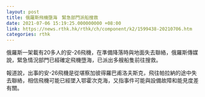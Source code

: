 ```yaml
---
layout: post
title: 俄羅斯飛機墮海　緊急部門派船搜救
date: 2021-07-06 15:19:25.000000000 +08:00
link: https://news.rthk.hk/rthk/ch/component/k2/1599438-20210706.htm
categories: rthk
---
```


俄羅斯一架載有20多人的安-26飛機，在準備降落時與地面失去聯絡，俄羅斯傳媒說，緊急情況部門已經確定飛機墮海，已派出多艘船隻前往搜救。

報道說，出事的安-26飛機是從堪察加彼得羅巴甫洛夫斯克，飛往帕拉納的途中失去聯絡，相信飛機可能已經墜入鄂霍次克海，又指事件可能與設備故障和能見度差有關。
